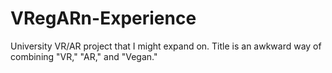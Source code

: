 # VRegARn-Experience
University VR/AR project that I might expand on. Title is an awkward way of combining "VR," "AR," and "Vegan."